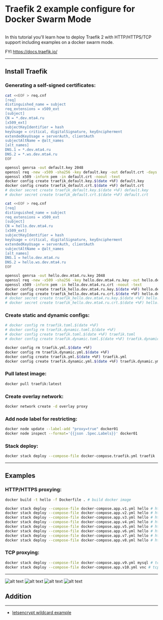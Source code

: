 # Traefik 2 example configure for Docker Swarm Mode
```
```
In this tutorial you'll learn how to deploy Traefik 2 with HTTP/HTTPS/TCP support including examples on a docker swarm mode.

FYI https://docs.traefik.io/

***

## Install Traefik

### Generating a self-signed certificates:

```bash
cat <<EOF > req.cnf
[req]
distinguished_name = subject
req_extensions = x509_ext
[subject]
CN = *.dev.mta4.ru
[x509_ext]
subjectKeyIdentifier = hash
keyUsage = critical, digitalSignature, keyEncipherment
extendedKeyUsage = serverAuth, clientAuth
subjectAltName = @alt_names
[alt_names]
DNS.1 = *.dev.mta4.ru
DNS.2 = *.ws.dev.mta4.ru
EOF
```
```bash
openssl genrsa -out default.key 2048
openssl req -new -x509 -sha256 -key default.key -out default.crt -days 3650 -subj "/CN=*.dev.mta4.ru/C=RU/ST=Moscow/L=Moscow/O=MTA4RU/OU=IT" -config req.cnf -extensions x509_ext
openssl x509 -inform pem -in default.crt -noout -text
docker config create traefik_default.key.$(date +%F) default.key
docker config create traefik_default.crt.$(date +%F) default.crt
# docker secret create traefik_default.key.$(date +%F) default.key
# docker secret create traefik_default.crt.$(date +%F) default.crt
```
```bash
cat <<EOF > req.cnf
[req]
distinguished_name = subject
req_extensions = x509_ext
[subject]
CN = hello.dev.mta4.ru
[x509_ext]
subjectKeyIdentifier = hash
keyUsage = critical, digitalSignature, keyEncipherment
extendedKeyUsage = serverAuth, clientAuth
subjectAltName = @alt_names
[alt_names]
DNS.1 = hello.dev.mta4.ru
DNS.2 = hello.ws.dev.mta4.ru
EOF
```
```bash
openssl genrsa -out hello.dev.mta4.ru.key 2048
openssl req -new -x509 -sha256 -key hello.dev.mta4.ru.key -out hello.dev.mta4.ru.crt -days 3650 -subj "/CN=hello.dev.mta4.ru/C=RU/ST=Moscow/L=Moscow/O=MTA4RU/OU=IT" -config req.cnf -extensions x509_ext
openssl x509 -inform pem -in hello.dev.mta4.ru.crt -noout -text
docker config create traefik_hello.dev.mta4.ru.key.$(date +%F) hello.dev.mta4.ru.key
docker config create traefik_hello.dev.mta4.ru.crt.$(date +%F) hello.dev.mta4.ru.crt
# docker secret create traefik_hello.dev.mta4.ru.key.$(date +%F) hello.dev.mta4.ru.key
# docker secret create traefik_hello.dev.mta4.ru.crt.$(date +%F) hello.dev.mta4.ru.crt
```

### Create static and dynamic configs:

```bash
# docker config rm traefik.toml.$(date +%F)
# docker config rm traefik.dynamic.toml.$(date +%F)
# docker config create traefik.toml.$(date +%F) traefik.toml
# docker config create traefik.dynamic.toml.$(date +%F) traefik.dynamic.toml

docker config rm traefik.yml.$(date +%F)
docker config rm traefik.dynamic.yml.$(date +%F)
docker config create traefik.yml.$(date +%F) traefik.yml
docker config create traefik.dynamic.yml.$(date +%F) traefik.dynamic.yml
```

### Pull latest image:

```bash
docker pull traefik:latest
```

### Create overlay network:

```bash
docker network create -d overlay proxy
```

### Add node label for restricting:

```bash
docker node update --label-add "proxy=true" docker01
docker node inspect --format='{{json .Spec.Labels}}' docker01
```

### Stack deploy:

```bash
docker stack deploy --compose-file docker-compose.traefik.yml traefik
```

***

## Examples

### HTTP/HTTPS proxying:

```bash
docker build -t hello -f Dockerfile . # build docker image
```
```bash
docker stack deploy --compose-file docker-compose.app.v1.yml hello # http
docker stack deploy --compose-file docker-compose.app.v2.yml hello # https
docker stack deploy --compose-file docker-compose.app.v3.yml hello # http+https
docker stack deploy --compose-file docker-compose.app.v4.yml hello # http+redirect+https
docker stack deploy --compose-file docker-compose.app.v5.yml hello # http+redirect+https+auth
docker stack deploy --compose-file docker-compose.app.v6.yml hello # http+sticky
docker stack deploy --compose-file docker-compose.app.v7.yml hello # http+https+sticky
docker stack deploy --compose-file docker-compose.app.v8.yml hello # http+redirect+https+auth+sticky
```

### TCP proxying:

```bash
docker stack deploy --compose-file docker-compose.app.v9.yml mysql # tcp 3306to30000
docker stack deploy --compose-file docker-compose.app.v10.yml vnc # tcp 5901to30001
```

***

![alt text](https://raw.githubusercontent.com/rlagutinhub/docker_swarm-mode.traefik2-example/master/screen1.png)
![alt text](https://raw.githubusercontent.com/rlagutinhub/docker_swarm-mode.traefik2-example/master/screen2.png)
![alt text](https://raw.githubusercontent.com/rlagutinhub/docker_swarm-mode.traefik2-example/master/screen3.png)
![alt text](https://raw.githubusercontent.com/rlagutinhub/docker_swarm-mode.traefik2-example/master/screen4.png)

## Addition
___
* [letsencrypt wildcard example](https://github.com/rlagutinhub/docker_swarm-mode.traefik2-example/blob/master/docker-compose.le.wildcard.example.yml)
